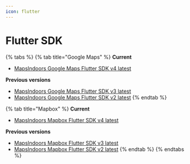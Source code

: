 ```yaml
---
icon: flutter
---
```


# Flutter SDK



{% tabs %}
{% tab title="Google Maps" %}
**Current**

* [MapsIndoors Google Maps Flutter SDK v4 latest](https://pub.dev/documentation/mapsindoors_googlemaps/4.3.1/)

**Previous versions**

* [MapsIndoors Google Maps Flutter SDK v3 latest](https://pub.dev/documentation/mapsindoors_googlemaps/3.1.3/)
* [MapsIndoors Google Maps Flutter SDK v2 latest](https://pub.dev/documentation/mapsindoors_googlemaps/2.1.3/)
{% endtab %}

{% tab title="Mapbox" %}
**Current**

* [MapsIndoors Mapbox Flutter SDK v4 latest](https://pub.dev/documentation/mapsindoors_mapbox/4.2.5/)

**Previous versions**

* [MapsIndoors Mapbox Flutter SDK v3 latest](https://pub.dev/documentation/mapsindoors_mapbox/3.1.3/)
* [MapsIndoors Mapbox Flutter SDK v2 latest](https://pub.dev/documentation/mapsindoors_mapbox/2.1.3/)
{% endtab %}
{% endtabs %}
